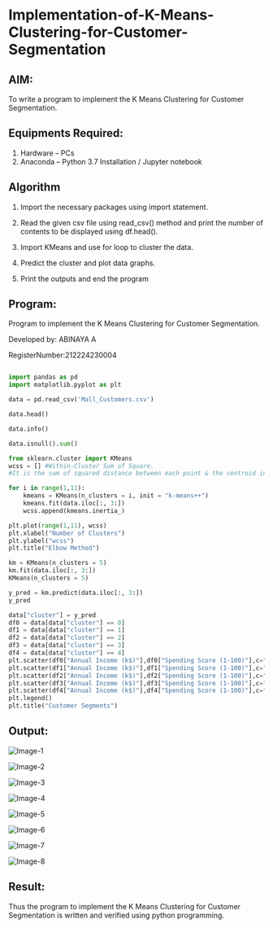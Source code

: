 # Implementation-of-K-Means-Clustering-for-Customer-Segmentation

## AIM:
To write a program to implement the K Means Clustering for Customer Segmentation.

## Equipments Required:
1. Hardware – PCs
2. Anaconda – Python 3.7 Installation / Jupyter notebook

## Algorithm
1. Import the necessary packages using import statement.

2. Read the given csv file using read_csv() method and print the number of contents to be displayed using df.head().

3. Import KMeans and use for loop to cluster the data.

4. Predict the cluster and plot data graphs.

5. Print the outputs and end the program

## Program:

Program to implement the K Means Clustering for Customer Segmentation.

Developed by: ABINAYA A

RegisterNumber:212224230004

```python

import pandas as pd
import matplotlib.pyplot as plt

data = pd.read_csv('Mall_Customers.csv')

data.head()

data.info()

data.isnull().sum()

from sklearn.cluster import KMeans
wcss = [] #Within-Cluster Sum of Square.
#It is the sum of squared distance between each point & the centroid in a cluster

for i in range(1,11):
    kmeans = KMeans(n_clusters = i, init = "k-means++")
    kmeans.fit(data.iloc[:, 3:])
    wcss.append(kmeans.inertia_)

plt.plot(range(1,11), wcss)
plt.xlabel("Number of Clusters")
plt.ylabel("wcss")
plt.title("Elbow Method")

km = KMeans(n_clusters = 5)
km.fit(data.iloc[:, 3:])
KMeans(n_clusters = 5)

y_pred = km.predict(data.iloc[:, 3:])
y_pred

data["cluster"] = y_pred
df0 = data[data["cluster"] == 0]
df1 = data[data["cluster"] == 1]
df2 = data[data["cluster"] == 2]
df3 = data[data["cluster"] == 3]
df4 = data[data["cluster"] == 4]
plt.scatter(df0["Annual Income (k$)"],df0["Spending Score (1-100)"],c="red",label="cluster0")
plt.scatter(df1["Annual Income (k$)"],df1["Spending Score (1-100)"],c="black",label="cluster1")
plt.scatter(df2["Annual Income (k$)"],df2["Spending Score (1-100)"],c="blue",label="cluster2")
plt.scatter(df3["Annual Income (k$)"],df3["Spending Score (1-100)"],c="green",label="cluster3")
plt.scatter(df4["Annual Income (k$)"],df4["Spending Score (1-100)"],c="magenta",label="cluster4")
plt.legend()
plt.title("Customer Segments")
```


## Output:
![Image-1](https://github.com/user-attachments/assets/1267295d-3c52-40b9-a04f-7a3695ca5da5)

![Image-2](https://github.com/user-attachments/assets/5c563eaa-861a-47af-9567-b0313a197220)

![Image-3](https://github.com/user-attachments/assets/329d92eb-caab-44de-84be-45bd3ac1ebc8)

![Image-4](https://github.com/user-attachments/assets/34cd379a-df77-450e-85d1-78aaddbaf0f9)

![Image-5](https://github.com/user-attachments/assets/8dcff655-2a25-45dc-8ecf-789ca45d248d)

![Image-6](https://github.com/user-attachments/assets/014556e6-5bf0-429a-9945-6d8970708430)

![Image-7](https://github.com/user-attachments/assets/eb409435-1cc3-45c0-af33-1d4d17993020)

![Image-8](https://github.com/user-attachments/assets/538f0561-db96-4468-bdfd-0cdcf36853ca)


## Result:
Thus the program to implement the K Means Clustering for Customer Segmentation is written and verified using python programming.
